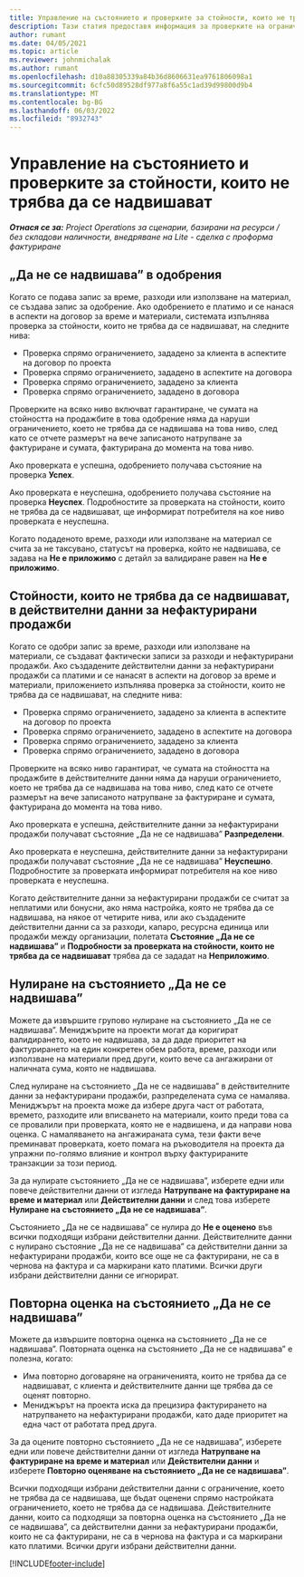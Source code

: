 ```yaml
---
title: Управление на състоянието и проверките за стойности, които не трябва да се надвишават
description: Тази статия предоставя информация за проверките на ограниченията, които не трябва да се надвишават, изпълнявани в Project Operations.
author: rumant
ms.date: 04/05/2021
ms.topic: article
ms.reviewer: johnmichalak
ms.author: rumant
ms.openlocfilehash: d10a88305339a84b36d8606631ea9761806098a1
ms.sourcegitcommit: 6cfc50d89528df977a8f6a55c1ad39d99800d9b4
ms.translationtype: MT
ms.contentlocale: bg-BG
ms.lasthandoff: 06/03/2022
ms.locfileid: "8932743"
---
```

# <a name="manage-not-to-exceed-status-and-validations"></a>Управление на състоянието и проверките за стойности, които не трябва да се надвишават 

_**Отнася се за:** Project Operations за сценарии, базирани на ресурси / без складови наличности, внедряване на Lite - сделка с проформа фактуриране_

## <a name="not-to-exceed-on-approvals"></a>„Да не се надвишава” в одобрения

Когато се подава запис за време, разходи или използване на материал, се създава запис за одобрение. Ако одобрението е платимо и се нанася в аспекти на договор за време и материали, системата изпълнява проверка за стойности, които не трябва да се надвишават, на следните нива:

  - Проверка спрямо ограничението, зададено за клиента в аспектите на договор по проекта
  - Проверка спрямо ограничението, зададено в аспектите на договора
  - Проверка спрямо ограничението, зададено за клиента
  - Проверка спрямо ограничението, зададено в договора

Проверките на всяко ниво включват гарантиране, че сумата на стойността на продажбите в това одобрение няма да наруши ограничението, което не трябва да се надвишава на това ниво, след като се отчете размерът на вече записаното натрупване за фактуриране и сумата, фактурирана до момента на това ниво.

Ако проверката е успешна, одобрението получава състояние на проверка **Успех**.

Ако проверката е неуспешна, одобрението получава състояние на проверка **Неуспех**. Подробностите за проверката на стойности, които не трябва да се надвишават, ще информират потребителя на кое ниво проверката е неуспешна.

Когато подаденото време, разходи или използване на материал се счита за не таксувано, статусът на проверка, който не надвишава, се задава на **Не е приложимо** с детайл за валидиране равен на **Не е приложимо**.

## <a name="not-to-exceed-on-unbilled-sales-actuals"></a>Стойности, които не трябва да се надвишават, в действителни данни за нефактурирани продажби

Когато се одобри запис за време, разходи или използване на материали, се създават фактически записи за разходи и нефактурирани продажби. Ако създадените действителни данни за нефактурирани продажби са платими и се нанасят в аспекти на договор за време и материали, приложението изпълнява проверка за стойности, които не трябва да се надвишават, на следните нива:

  - Проверка спрямо ограничението, зададено за клиента в аспектите на договор по проекта
  - Проверка спрямо ограничението, зададено в аспектите на договора
  - Проверка спрямо ограничението, зададено за клиента
  - Проверка спрямо ограничението, зададено в договора

Проверките на всяко ниво гарантират, че сумата на стойността на продажбите в действителните данни няма да наруши ограничението, което не трябва да се надвишава на това ниво, след като се отчете размерът на вече записаното натрупване за фактуриране и сумата, фактурирана до момента на това ниво.

Ако проверката е успешна, действителните данни за нефактурирани продажби получават състояние „Да не се надвишава” **Разпределени**.

Ако проверката е неуспешна, действителните данни за нефактурирани продажби получават състояние „Да не се надвишава” **Неуспешно**. Подробностите за проверката информират потребителя на кое ниво проверката е неуспешна.

Когато действителните данни за нефактурирани продажби се считат за неплатими или бонусни, ако няма настройка, която не трябва да се надвишава, на някое от четирите нива, или ако създадените действителни данни са за разходи, капаро, ресурсна единица или продажби между организации, полетата **Състояние „Да не се надвишава”** и **Подробности за проверката на стойности, които не трябва да се надвишават** трябва да се зададат на **Неприложимо**.

## <a name="reset-the-not-to-exceed-status"></a>Нулиране на състоянието „Да не се надвишава”

Можете да извършите групово нулиране на състоянието „Да не се надвишава”. Мениджърите на проекти могат да коригират валидирането, което не надвишава, за да даде приоритет на фактурирането на един конкретен обем работа, време, разходи или използване на материали пред други, които вече са ангажирани от наличната сума, която не надвишава.

След нулиране на състоянието „Да не се надвишава” в действителните данни за нефактурирани продажби, разпределената сума се намалява. Мениджърът на проекта може да избере друга част от работата, времето, разходите или вписването на материали, които преди това са се провалили при проверката, която не е надвишена, и да направи нова оценка. С намаляването на ангажираната сума, тези факти вече преминават проверката, което помага на ръководителя на проекта да упражни по-голямо влияние и контрол върху фактурираните транзакции за този период.

За да нулирате състоянието „Да не се надвишава”, изберете едни или повече действителни данни от изгледа **Натрупване на фактуриране на време и материал** или **Действителни данни** и след това изберете **Нулиране на състоянието „Да не се надвишава”**.

Състоянието „Да не се надвишава” се нулира до **Не е оценено** във всички подходящи избрани действителни данни. Действителните данни с нулирано състояние „Да не се надвишава” са действителни данни за нефактурирани продажби, които все още не са фактурирани, не са в чернова на фактура и са маркирани като платими. Всички други избрани действителни данни се игнорират.

## <a name="reevaluate-not-to-exceed-status"></a>Повторна оценка на състоянието „Да не се надвишава”

Можете да извършите повторна оценка на състоянието „Да не се надвишава”. Повторната оценка на състоянието „Да не се надвишава” е полезна, когато:

  - Има повторно договаряне на ограниченията, които не трябва да се надвишават, с клиента и действителните данни ще трябва да се оценят повторно.
  - Мениджърът на проекта иска да прецизира фактурирането на натрупването на нефактурирани продажби, като даде приоритет на една част от работата пред друга.

За да оцените повторно състоянието „Да не се надвишава”, изберете едни или повече действителни данни от изгледа **Натрупване на фактуриране на време и материал** или **Действителни данни** и изберете **Повторно оценяване на състоянието „Да не се надвишава”**.

Всички подходящи избрани действителни данни с ограничение, което не трябва да се надвишава, ще бъдат оценени спрямо настройката ограничението, което не трябва да се надвишава. Действителните данни, които са подходящи за повторна оценка на състоянието „Да не се надвишава”, са действителни данни за нефактурирани продажби, които не са фактурирани, не са в чернова на фактура и са маркирани като платими. Всички други избрани действителни данни.


[!INCLUDE[footer-include](../../includes/footer-banner.md)]
